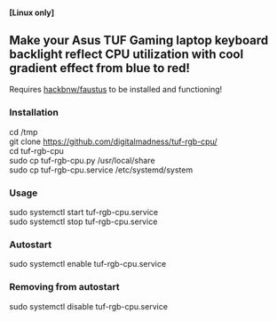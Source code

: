 #### [Linux only]
## Make your Asus TUF Gaming laptop keyboard backlight reflect CPU utilization with cool gradient effect from blue to red! 

Requires [hackbnw/faustus](https://github.com/hackbnw/faustus) to be installed and functioning!

### Installation
cd /tmp  
git clone https://github.com/digitalmadness/tuf-rgb-cpu/  
cd tuf-rgb-cpu  
sudo cp tuf-rgb-cpu.py /usr/local/share  
sudo cp tuf-rgb-cpu.service /etc/systemd/system  

### Usage
sudo systemctl start tuf-rgb-cpu.service  
sudo systemctl stop tuf-rgb-cpu.service  

### Autostart
sudo systemctl enable tuf-rgb-cpu.service  

### Removing from autostart
sudo systemctl disable tuf-rgb-cpu.service  
